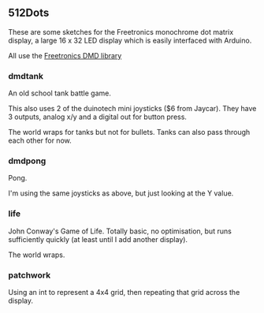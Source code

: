 ## 512Dots

These are some sketches for the Freetronics monochrome dot matrix display,
a large 16 x 32 LED display which is easily interfaced with Arduino. 

All use the [Freetronics DMD library](https://github.com/freetronics/DMD)

### dmdtank
An old school tank battle game.

This also uses 2 of the duinotech mini joysticks ($6 from Jaycar). They have
3 outputs, analog x/y and a digital out for button press.

The world wraps for tanks but not for bullets. Tanks can also pass through
each other for now. 

### dmdpong
Pong. 

I'm using the same joysticks as above, but just looking at the Y value. 

### life
John Conway's Game of Life. Totally basic, no optimisation, but runs
sufficiently quickly (at least until I add another display).

The world wraps.

### patchwork
Using an int to represent a 4x4 grid, then repeating that grid across the
display. 
